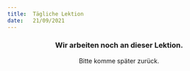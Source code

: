 ```yaml
---
title:  Tägliche Lektion
date:   21/09/2021
---
```


### <center>Wir arbeiten noch an dieser Lektion.</center>
<center>Bitte komme später zurück.</center>